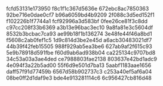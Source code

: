 fcfd53131e173950
f8c1f1c367d5636e
672ebc8ac7850363
92be716e0dae0cf7
b96a6059bd4b9209
2f088c3d5ed152f1
f102226b1f7744a1
fcf92996a3d583bf
0fee26ce81f3c8dd
c97cc208f33b6369
a3b13e96bac3ec10
9a8fa81e3c5604df
8532b3bcbac7ca93
ae99b18f1b136274
3e48fe44f46a8bd1
f5608c2ab0fef1c5
1d9c814d3be2e45d
a6acb30483021df7
44b39f42feb15505
988f929ab5ea3be6
627ab9af2f615c93
5e9b78918d591fbe
f60d9ab6ad938b04
ca225134c9707bd8
34c53a03a3ae4ded
ce7988803fae2138
803637e42bd1adc9
4e094f3a22b5ad00
55f6d9e501d7ba13
5aabf1183aae1656
daff57f91d77459b
6567d58b902737c3
c253a40ef5af6a04
08be0ff2d1daf9e3
bde4e913281114c6
6c956427cb816d48
